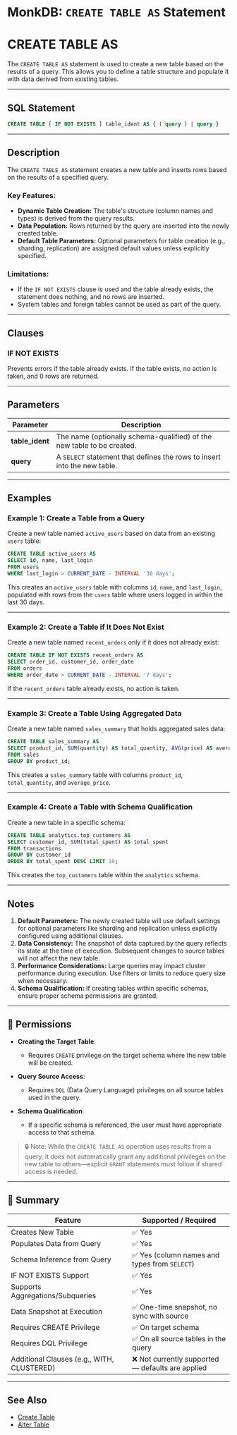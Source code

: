 # MonkDB: `CREATE TABLE AS` Statement

# CREATE TABLE AS

The `CREATE TABLE AS` statement is used to create a new table based on the results of a query. This allows you to define a table structure and populate it with data derived from existing tables.

---

## SQL Statement

```sql
CREATE TABLE [ IF NOT EXISTS ] table_ident AS { ( query ) | query }
```


---

## Description

The `CREATE TABLE AS` statement creates a new table and inserts rows based on the results of a specified query. 

### Key Features:
- **Dynamic Table Creation:** The table's structure (column names and types) is derived from the query results.
- **Data Population:** Rows returned by the query are inserted into the newly created table.
- **Default Table Parameters:** Optional parameters for table creation (e.g., sharding, replication) are assigned default values unless explicitly specified.

### Limitations:
- If the `IF NOT EXISTS` clause is used and the table already exists, the statement does nothing, and no rows are inserted.
- System tables and foreign tables cannot be used as part of the query.

---

## Clauses

### **IF NOT EXISTS**
Prevents errors if the table already exists. If the table exists, no action is taken, and 0 rows are returned.

---

## Parameters

| Parameter        | Description                                                                 |
|------------------|-----------------------------------------------------------------------------|
| **table_ident**   | The name (optionally schema-qualified) of the new table to be created.     |
| **query**         | A `SELECT` statement that defines the rows to insert into the new table.   |

---

## Examples

### Example 1: Create a Table from a Query
Create a new table named `active_users` based on data from an existing `users` table:

```sql
CREATE TABLE active_users AS
SELECT id, name, last_login
FROM users
WHERE last_login > CURRENT_DATE - INTERVAL '30 days';
```

This creates an `active_users` table with columns `id`, `name`, and `last_login`, populated with rows from the `users` table where users logged in within the last 30 days.

---

### Example 2: Create a Table if It Does Not Exist
Create a new table named `recent_orders` only if it does not already exist:

```sql
CREATE TABLE IF NOT EXISTS recent_orders AS
SELECT order_id, customer_id, order_date
FROM orders
WHERE order_date > CURRENT_DATE - INTERVAL '7 days';
```


If the `recent_orders` table already exists, no action is taken.

---

### Example 3: Create a Table Using Aggregated Data
Create a new table named `sales_summary` that holds aggregated sales data:

```sql
CREATE TABLE sales_summary AS
SELECT product_id, SUM(quantity) AS total_quantity, AVG(price) AS average_price
FROM sales
GROUP BY product_id;
```


This creates a `sales_summary` table with columns `product_id`, `total_quantity`, and `average_price`.

---

### Example 4: Create a Table with Schema Qualification
Create a new table in a specific schema:

```sql
CREATE TABLE analytics.top_customers AS
SELECT customer_id, SUM(total_spent) AS total_spent
FROM transactions
GROUP BY customer_id
ORDER BY total_spent DESC LIMIT 10;
```


This creates the `top_customers` table within the `analytics` schema.

---

## Notes

1. **Default Parameters:** The newly created table will use default settings for optional parameters like sharding and replication unless explicitly configured using additional clauses.
2. **Data Consistency:** The snapshot of data captured by the query reflects its state at the time of execution. Subsequent changes to source tables will not affect the new table.
3. **Performance Considerations:** Large queries may impact cluster performance during execution. Use filters or limits to reduce query size when necessary.
4. **Schema Qualification:** If creating tables within specific schemas, ensure proper schema permissions are granted.

---

## 🔐 Permissions

- **Creating the Target Table**:
  - Requires `CREATE` privilege on the target schema where the new table will be created.

- **Query Source Access**:
  - Requires `DQL` (Data Query Language) privileges on all source tables used in the query.

- **Schema Qualification**:
  - If a specific schema is referenced, the user must have appropriate access to that schema.

> 🔒 Note: While the `CREATE TABLE AS` operation uses results from a query, it does not automatically grant any additional privileges on the new table to others—explicit `GRANT` statements must follow if shared access is needed.

---

## 🏁 Summary

| Feature                        | Supported / Required                                               |
|--------------------------------|--------------------------------------------------------------------|
| Creates New Table              | ✅ Yes                                                             |
| Populates Data from Query      | ✅ Yes                                                             |
| Schema Inference from Query    | ✅ Yes (column names and types from `SELECT`)                     |
| IF NOT EXISTS Support          | ✅ Yes                                                             |
| Supports Aggregations/Subqueries | ✅ Yes                                                          |
| Data Snapshot at Execution     | ✅ One-time snapshot, no sync with source                          |
| Requires CREATE Privilege      | ✅ On target schema                                                |
| Requires DQL Privilege         | ✅ On all source tables in the query                               |
| Additional Clauses (e.g., WITH, CLUSTERED) | ❌ Not currently supported — defaults are applied            |

---

## See Also

- [Create Table](./35_CREATE_TABLE.md)
- [Alter Table](./17_ALTER_TABLE.md)





